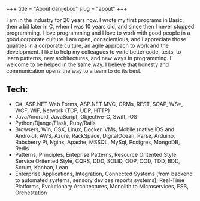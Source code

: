 +++
title = "About danijel.co"
slug = "about"
+++

I am in the industry for 20 years now. I wrote my first programs in Basic, then a bit later in C, when I was 10 years old, and since then I never stopped programming. I love programming and I love to work with good people in a good corporate culture. I am open, conscientious, and I appreciate those qualities in a corporate culture, an agile approach to work and the development. I like to help my colleagues to write better code, tests, to learn patterns, new architectures, and new ways in programming. I welcome to be helped in the same way. I believe that honesty and communication opens the way to a team to do its best.

## Tech:

* C#, ASP.NET Web Forms, ASP.NET MVC, ORMs, REST, SOAP, WS*, WCF, WIF, Network (TCP, UDP, HTTP)
* Java/Android, JavaScript, Objective-C, Swift, iOS
* Python/Django/Flask, Ruby/Rails
* Browsers, Win, OSX, Linux, Docker, VMs, Mobile (native iOS and Android), AWS, Azure, RackSpace, DigitalOcean, Parse, Arduino, Rabsberry Pi, Nginx, Apache, MSSQL, MySql, Postgres, MongoDB, Redis
* Patterns, Principles, Enteprise Patterns, Resource Oritented Style, Service Oritented Style, CQRS, DDD, SOLID, OOP, OOD, TDD, BDD, Scrum, Kanban, Lean
* Enterprise Applications, Integration, Connected Systems (from backend to automated systems, sensory devices reports systems), Real-Time Platforms, Evolutionary Architectures, Monolith to Microservices, ESB, Orchestation
